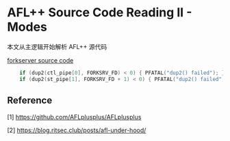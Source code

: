 # AFL++ Source Code Reading II - Modes

本文从主逻辑开始解析 AFL++ 源代码







[forkserver source code](https://github.com/AFLplusplus/AFLplusplus/blob/ea14f3fd40e32234989043a525e3853fcb33c1b6/src/afl-forkserver.c#L667)

```c
    if (dup2(ctl_pipe[0], FORKSRV_FD) < 0) { PFATAL("dup2() failed"); }
    if (dup2(st_pipe[1], FORKSRV_FD + 1) < 0) { PFATAL("dup2() failed"); }
```











## Reference

[1] https://github.com/AFLplusplus/AFLplusplus

[2] https://blog.ritsec.club/posts/afl-under-hood/
